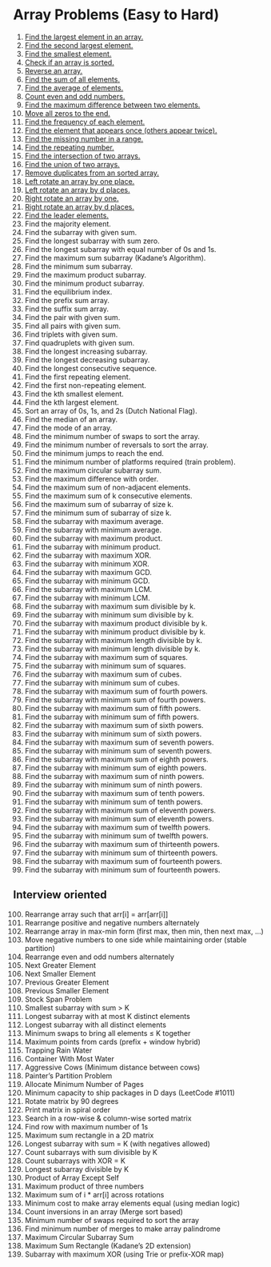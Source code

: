 # Array Problems (Easy to Hard)

1. [Find the largest element in an array.](./Problems/problem1.cpp)
2. [Find the second largest element.](./Problems/problem2.cpp)
3. [Find the smallest element.](./Problems/problem3.cpp)
4. [Check if an array is sorted.](./Problems/problem4.cpp)
5. [Reverse an array.](./Problems/problem5.cpp)
6. [Find the sum of all elements.](./Problems/problem6.cpp)
7. [Find the average of elements.](./Problems/problem7.cpp)
8. [Count even and odd numbers.](./Problems/problem8.cpp)
9. [Find the maximum difference between two elements.](./Problems/problem9.cpp)
10. [Move all zeros to the end.](./Problems/problem10.cpp)
11. [Find the frequency of each element.](./Problems/problem11.cpp)
12. [Find the element that appears once (others appear twice).](./Problems/problem12.cpp)
13. [Find the missing number in a range.](./Problems/problem13.cpp)
14. [Find the repeating number.](./Problems/problem14.cpp)
15. [Find the intersection of two arrays.](./Problems/problem15.cpp)
16. [Find the union of two arrays.](./Problems/problem16.cpp)
17. [Remove duplicates from an sorted array.](./Problems/problem17.cpp)
18. [Left rotate an array by one place.](./Problems/problem18.cpp)
19. [Left rotate an array by d places.](./Problems/problem19.cpp)
20. [Right rotate an array by one.](./Problems/problem20.cpp)
21. [Right rotate an array by d places.](./Problems/problem21.cpp)
22. [Find the leader elements.](Problems/problem22.cpp)
23. Find the majority element.
24. Find the subarray with given sum.
25. Find the longest subarray with sum zero.
26. Find the longest subarray with equal number of 0s and 1s.
27. Find the maximum sum subarray (Kadane’s Algorithm).
28. Find the minimum sum subarray.
29. Find the maximum product subarray.
30. Find the minimum product subarray.
31. Find the equilibrium index.
32. Find the prefix sum array.
33. Find the suffix sum array.
34. Find the pair with given sum.
35. Find all pairs with given sum.
36. Find triplets with given sum.
37. Find quadruplets with given sum.
38. Find the longest increasing subarray.
39. Find the longest decreasing subarray.
40. Find the longest consecutive sequence.
41. Find the first repeating element.
42. Find the first non-repeating element.
43. Find the kth smallest element.
44. Find the kth largest element.
45. Sort an array of 0s, 1s, and 2s (Dutch National Flag).
46. Find the median of an array.
47. Find the mode of an array.
48. Find the minimum number of swaps to sort the array.
49. Find the minimum number of reversals to sort the array.
50. Find the minimum jumps to reach the end.
51. Find the minimum number of platforms required (train problem).
52. Find the maximum circular subarray sum.
53. Find the maximum difference with order.
54. Find the maximum sum of non-adjacent elements.
55. Find the maximum sum of k consecutive elements.
56. Find the maximum sum of subarray of size k.
57. Find the minimum sum of subarray of size k.
58. Find the subarray with maximum average.
59. Find the subarray with minimum average.
60. Find the subarray with maximum product.
61. Find the subarray with minimum product.
62. Find the subarray with maximum XOR.
63. Find the subarray with minimum XOR.
64. Find the subarray with maximum GCD.
65. Find the subarray with minimum GCD.
66. Find the subarray with maximum LCM.
67. Find the subarray with minimum LCM.
68. Find the subarray with maximum sum divisible by k.
69. Find the subarray with minimum sum divisible by k.
70. Find the subarray with maximum product divisible by k.
71. Find the subarray with minimum product divisible by k.
72. Find the subarray with maximum length divisible by k.
73. Find the subarray with minimum length divisible by k.
74. Find the subarray with maximum sum of squares.
75. Find the subarray with minimum sum of squares.
76. Find the subarray with maximum sum of cubes.
77. Find the subarray with minimum sum of cubes.
78. Find the subarray with maximum sum of fourth powers.
79. Find the subarray with minimum sum of fourth powers.
80. Find the subarray with maximum sum of fifth powers.
81. Find the subarray with minimum sum of fifth powers.
82. Find the subarray with maximum sum of sixth powers.
83. Find the subarray with minimum sum of sixth powers.
84. Find the subarray with maximum sum of seventh powers.
85. Find the subarray with minimum sum of seventh powers.
86. Find the subarray with maximum sum of eighth powers.
87. Find the subarray with minimum sum of eighth powers.
88. Find the subarray with maximum sum of ninth powers.
89. Find the subarray with minimum sum of ninth powers.
90. Find the subarray with maximum sum of tenth powers.
91. Find the subarray with minimum sum of tenth powers.
92. Find the subarray with maximum sum of eleventh powers.
93. Find the subarray with minimum sum of eleventh powers.
94. Find the subarray with maximum sum of twelfth powers.
95. Find the subarray with minimum sum of twelfth powers.
96. Find the subarray with maximum sum of thirteenth powers.
97. Find the subarray with minimum sum of thirteenth powers.
98. Find the subarray with maximum sum of fourteenth powers.
99. Find the subarray with minimum sum of fourteenth powers.
## Interview oriented
100. Rearrange array such that arr[i] = arr[arr[i]]
101. Rearrange positive and negative numbers alternately
102. Rearrange array in max-min form (first max, then min, then next max, …)
103. Move negative numbers to one side while maintaining order (stable partition)
104. Rearrange even and odd numbers alternately
105. Next Greater Element
106. Next Smaller Element
107. Previous Greater Element
108. Previous Smaller Element
109. Stock Span Problem
110. Smallest subarray with sum > K
111. Longest subarray with at most K distinct elements
112. Longest subarray with all distinct elements
113. Minimum swaps to bring all elements ≤ K together
114. Maximum points from cards (prefix + window hybrid)
115. Trapping Rain Water
116. Container With Most Water
117. Aggressive Cows (Minimum distance between cows)
118. Painter’s Partition Problem
119. Allocate Minimum Number of Pages
120. Minimum capacity to ship packages in D days (LeetCode #1011)
121. Rotate matrix by 90 degrees
122. Print matrix in spiral order
123. Search in a row-wise & column-wise sorted matrix
124. Find row with maximum number of 1s
125. Maximum sum rectangle in a 2D matrix
126. Longest subarray with sum = K (with negatives allowed)
127. Count subarrays with sum divisible by K
128. Count subarrays with XOR = K
129. Longest subarray divisible by K
130. Product of Array Except Self
131. Maximum product of three numbers
132. Maximum sum of i * arr[i] across rotations
133. Minimum cost to make array elements equal (using median logic)
134. Count inversions in an array (Merge sort based)
135. Minimum number of swaps required to sort the array
136. Find minimum number of merges to make array palindrome
137. Maximum Circular Subarray Sum
138. Maximum Sum Rectangle (Kadane’s 2D extension)
139. Subarray with maximum XOR (using Trie or prefix-XOR map)